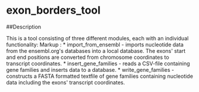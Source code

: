 # exon_borders_tool

##Description

This is a tool consisting of three different modules, each with an individual functionality:
Markup : * import_from_ensembl - imports nucleotide data from the ensembl.org's databases into a local database. The exons' start and end positions are converted from chromosome coordinates to transcript coordinates.
       	 * insert_gene_families - reads a CSV-file containing gene families and inserts data to a database.
	 * write_gene_families - constructs a FASTA formatted textfile of gene families containing nucleotide data including the exons' transcript coordinates.

